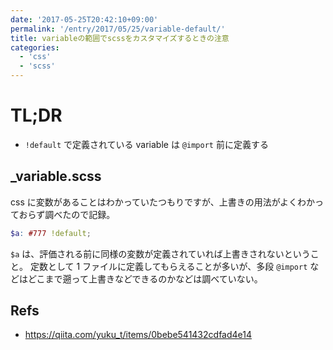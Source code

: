 ```yaml
---
date: '2017-05-25T20:42:10+09:00'
permalink: '/entry/2017/05/25/variable-default/'
title: variableの範囲でscssをカスタマイズするときの注意
categories:
  - 'css'
  - 'scss'
---
```


# TL;DR

- `!default` で定義されている variable は `@import` 前に定義する

## \_variable.scss

css
に変数があることはわかっていたつもりですが、上書きの用法がよくわかっておらず調べたので記録。

```scss
$a: #777 !default;
```

`$a` は、評価される前に同様の変数が定義されていれば上書きされないということ。
定数として 1 ファイルに定義してもらえることが多いが、多段 `@import`
などはどこまで遡って上書きなどできるのかなどは調べていない。

## Refs

- <https://qiita.com/yuku_t/items/0bebe541432cdfad4e14>

